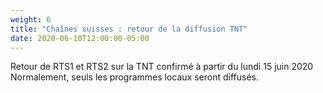 ```yaml
---
weight: 6
title: "Chaînes suisses : retour de la diffusion TNT"
date: 2020-06-10T12:00:00-05:00
---
```



Retour de RTS1 et RTS2 sur la TNT confirmé à partir du lundi 15 juin 2020
<br />
Normalement, seuls les programmes locaux seront diffusés. 
<br />




